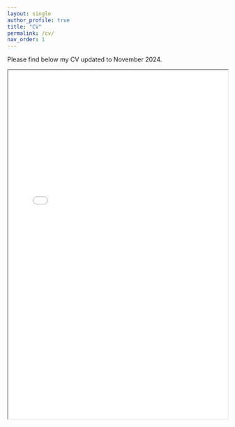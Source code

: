 ```yaml
---
layout: single
author_profile: true
title: "CV"
permalink: /cv/
nav_order: 1
---
```


Please find below my CV updated to November 2024. 

<iframe src="/assets/files/cv.pdf" width="100%" height="800px">
    <p>Your browser does not support iframes. <a href="/assets/files/cv.pdf">Download CV</a> instead.</p>
</iframe>

